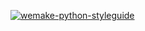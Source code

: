 [![wemake-python-styleguide](https://img.shields.io/badge/style-wemake-000000.svg)](
https://github.com/wemake-services/wemake-python-styleguide
)
